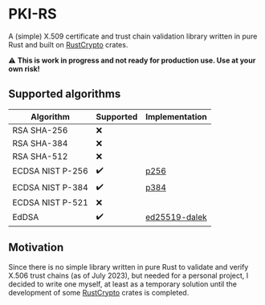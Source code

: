 # PKI-RS

A (simple) X.509 certificate and trust chain validation library written in pure Rust and  built on [RustCrypto](https://github.com/RustCrypto) crates.

:warning: **This is work in progress and not ready for production use. Use at your own risk!**

## Supported algorithms

| Algorithm | Supported | Implementation |
| --------- | --------- | -------------- |
| RSA SHA-256 | :x: | |
| RSA SHA-384 | :x: | |
| RSA SHA-512 | :x: | |
| ECDSA NIST P-256 | :heavy_check_mark: | [p256](https://github.com/RustCrypto/elliptic-curves/tree/master/p256) |
| ECDSA NIST P-384 | :heavy_check_mark: | [p384](https://github.com/RustCrypto/elliptic-curves/tree/master/p384) |
| ECDSA NIST P-521 | :x: | |
| EdDSA     | :heavy_check_mark: | [ed25519-dalek](https://github.com/dalek-cryptography/ed25519-dalek) |

## Motivation

Since there is no simple library written in pure Rust to validate and verify X.506 trust chains (as of July 2023), but needed for a personal project, I decided to write one myself, at least as a temporary solution until the development of some [RustCrypto](https://github.com/RustCrypto) crates is completed.
